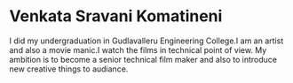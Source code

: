 #  Venkata Sravani Komatineni
I did my undergraduation in Gudlavalleru Engineering College.I am an artist and also a movie manic.I watch the films in technical point of view.
My ambition is to become a senior technical film maker and also to introduce new creative things to audiance.

